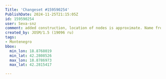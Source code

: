 ```yaml
---
Title: 'Changeset #159590254'
PublishDate: 2024-11-25T21:15:05Z
id: 159590254
user: Seva-snz
comment: added construction, location of nodes is approximate. Name from a sign at a construction site
created_by: JOSM/1.5 (19096 ru)
tags:
- Montenegro
bbox:
  min_lon: 18.8768019
  min_lat: 42.2808526
  max_lon: 18.8786973
  max_lat: 42.2815417

---
```

